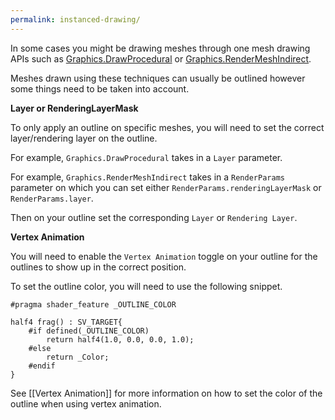 ```yaml
---
permalink: instanced-drawing/
---
```


In some cases you might be drawing meshes through one mesh drawing APIs such as [Graphics.DrawProcedural](https://docs.unity3d.com/6000.0/Documentation/ScriptReference/Graphics.DrawProcedural.html) or [Graphics.RenderMeshIndirect](https://docs.unity3d.com/6000.0/Documentation/ScriptReference/Graphics.RenderMeshIndirect.html). 

Meshes drawn using these techniques can usually be outlined however some things need to be taken into account.

**Layer or RenderingLayerMask**

To only apply an outline on specific meshes, you will need to set the correct layer/rendering layer on the outline.

For example, `Graphics.DrawProcedural` takes in a `Layer` parameter. 

For example, `Graphics.RenderMeshIndirect` takes in a `RenderParams` parameter on which you can set either `RenderParams.renderingLayerMask` or `RenderParams.layer`.

Then on your outline set the corresponding `Layer` or `Rendering Layer`.

**Vertex Animation**

You will need to enable the `Vertex Animation` toggle on your outline for the outlines to show up in the correct position. 

To set the outline color, you will need to use the following snippet.

```hlsl
#pragma shader_feature _OUTLINE_COLOR
    
half4 frag() : SV_TARGET{
    #if defined(_OUTLINE_COLOR)
        return half4(1.0, 0.0, 0.0, 1.0);
    #else
        return _Color;
    #endif
}
```

See [[Vertex Animation]] for more information on how to set the color of the outline when using vertex animation.
